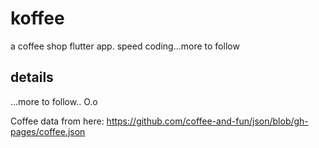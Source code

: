 # koffee

a coffee shop flutter app. speed coding...more to follow

## details

...more to follow.. O.o

Coffee data from here:
https://github.com/coffee-and-fun/json/blob/gh-pages/coffee.json
